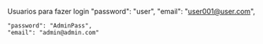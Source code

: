 
Usuarios para fazer login
	"password": "user",
	"email": "user001@user.com",

	"password": "AdminPass",
	"email": "admin@admin.com"
